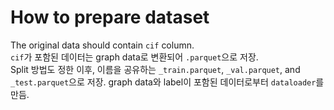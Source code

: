 # How to prepare dataset

The original data should contain `cif` column.   
`cif`가 포함된 데이터는 graph data로 변환되어 `.parquet`으로 저장.   
Split 방법도 정한 이후, 이름을 공유하는 `_train.parquet`, `_val.parquet`, and `_test.parquet`으로 저장.
graph data와 label이 포함된 데이터로부터 `dataloader`를 만듬.   

